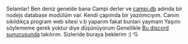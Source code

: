 
  Selamlar! Ben deniz genelde bana Campi derler ve [campi.db](https://npmjs.com/campi.db) adında bir nodejs database modülüm var.
  Kendi çapımda bir yazılımcıyım.
  Canım sıkıldıkça program web sitesi v.b yaparım fakat bunları yaymam
  Yaşımı söylememe gerek yoktur diye düşünüyorum
  Genellikle [Bu discord sunucusunda](https://discord.gg/chiru) takılırım.
  Sizleride buraya beklerim :)
  💘

